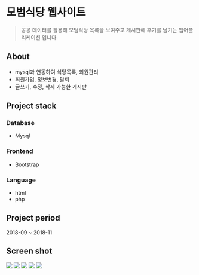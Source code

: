 # 모범식당 웹사이트
> 공공 데이터를 활용해 모범식당 목록을 보여주고 게시판에 후기를 남기는 웹어플리케이션 입니다. 
## About
- mysql과 연동하여 식당목록, 회원관리
- 회원가입, 정보변경, 탈퇴
- 글쓰기, 수정, 삭제 가능한 게시판
## Project stack
### Database
- Mysql
### Frontend
- Bootstrap
### Language
- html
- php
## Project period
2018-09 ~ 2018-11
## Screen shot
<img src="https://user-images.githubusercontent.com/36887393/71759362-64b70980-2eef-11ea-8904-22e4e3dddc59.png"/>
<img src="https://user-images.githubusercontent.com/36887393/71759366-6bde1780-2eef-11ea-9d0e-bc360fade4a2.png"/>
<img src="https://user-images.githubusercontent.com/36887393/71759367-6ed90800-2eef-11ea-88bc-624381475ccb.png"/>
<img src="https://user-images.githubusercontent.com/36887393/71759369-70a2cb80-2eef-11ea-886e-9fa9e10909f0.png"/>
<img src="https://user-images.githubusercontent.com/36887393/71759371-74cee900-2eef-11ea-9ac0-4ff31a5de437.png"/>
